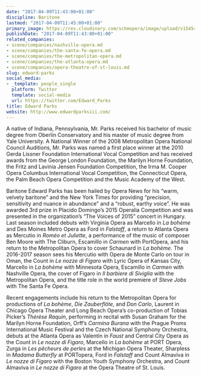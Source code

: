 ```yaml
---
date: "2017-04-09T11:43:00+01:00"
discipline: Baritone
lastmod: "2017-04-09T11:45:00+01:00"
primary_image: https://res.cloudinary.com/schmopera/image/upload/v1545409169/media/webhook-uploads/1491734605511/Edward%20Parks.jpeg.jpeg
publishDate: "2017-04-09T11:43:00+01:00"
related_companies:
- scene/companies/nashville-opera.md
- scene/companies/the-santa-fe-opera.md
- scene/companies/the-metropolitan-opera.md
- scene/companies/the-atlanta-opera.md
- scene/companies/opera-theatre-of-st-louis.md
slug: edward-parks
social_media:
- _template: people_single
  platform: Twitter
  template: social-media
  url: https://twitter.com/Edward_Parks
title: Edward Parks
website: http://www.edwardparksiii.com/
---
```


A native of Indiana, Pennsylvania, Mr. Parks received his bachelor of music degree from Oberlin Conservatory and his master of music degree from Yale University. A National Winner of the 2008 Metropolitan Opera National Council Auditions, Mr. Parks was named a first place winner at the 2010 Gerda Lissner Foundation International Vocal Competition and has received awards from the George London Foundation, the Marilyn Horne Foundation, the Fritz and Lavinia Jensen Foundation Competition, the Irma M. Cooper Opera Columbus International Vocal Competition, the Connecticut Opera, the Palm Beach Opera Competition and the Music Academy of the West.

Baritone Edward Parks has been hailed by Opera News for his “warm, velvety baritone” and the New York Times for providing “precision, sensitivity and nuance in abundance” and a “robust, earthy voice”. He was awarded 3rd prize in Placido Domingo’s 2015 Operalia Competition and was presented in the organization’s “The Voices of 2015” concert in Hungary. Last season included debuts with Virginia Opera as Marcello in *La bohème* and Des Moines Metro Opera as Ford in *Falstaff*, a return to Atlanta Opera as Mercutio in *Roméo et Juliette*, a performance of the music of composer Ben Moore with The Cliburn, Escamillo in *Carmen* with PortOpera, and his return to the Metropolitan Opera to cover Schaunard in *La bohème*. The 2016-2017 season sees his Mercutio with Opera de Monte Carlo on tour in Oman, the Count in *Le nozze di Figaro* with Lyric Opera of Kansas City, Marcello in *La bohème* with Minnesota Opera, Escamillo in *Carmen* with Nashville Opera, the cover of Figaro in *Il barbiere di Siviglia* with the Metropolitan Opera, and the title role in the world premiere of *Steve Jobs* with The Santa Fe Opera.

Recent engagements include his return to the Metropolitan Opera for productions of *La bohème*, *Die Zauberflöte*, and *Don Carlo*, Laurent in Chicago Opera Theater and Long Beach Opera’s co-production of Tobias Picker’s *Thérèse Raquin*, performing in recital with Susan Graham for the Marilyn Horne Foundation, Orff’s *Carmina Burana* with the Prague Proms International Music Festival and the Czech National Symphony Orchestra, debuts at the Atlanta Opera as Valentin in *Faust* and Central City Opera as the Count in *Le nozze di Figaro*, Marcello in *La bohème* at PORT Opera, Zurga in *Les pêcheurs de perles* at the Michigan Opera Theater, Sharpless in *Madama Butterfly* at PORTopera, Ford in *Falstaff* and Count Almaviva in *Le nozze di Figaro* with the Boston Youth Symphony Orchestra, and Count Almaviva in *Le nozze di Figaro* at the Opera Theatre of St. Louis.


